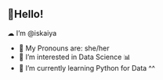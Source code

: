 ## 🌈Hello! 
☁  I’m @iskaiya
-  💐 My Pronouns are: she/her
-  👀 I’m interested in Data Science 📊
-  🌱 I’m currently learning Python for Data ^^



<!---
iskaiya/iskaiya is a ✨ special ✨ repository because its `README.md` (this file) appears on your GitHub profile.
You can click the Preview link to take a look at your changes.
--->
